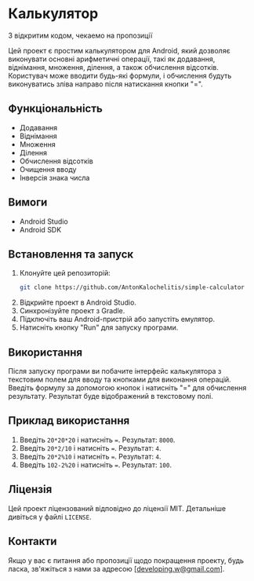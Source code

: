 # Калькулятор

З відкритим кодом, чекаемо на пропозиції

Цей проект є простим калькулятором для Android, який дозволяє виконувати основні арифметичні операції, такі як додавання, віднімання, множення, ділення, а також обчислення відсотків. Користувач може вводити будь-які формули, і обчислення будуть виконуватись зліва направо після натискання кнопки "=".



## Функціональність

- Додавання
- Віднімання
- Множення
- Ділення
- Обчислення відсотків
- Очищення вводу
- Інверсія знака числа

## Вимоги

- Android Studio
- Android SDK

## Встановлення та запуск

1. Клонуйте цей репозиторій:
    ```sh
    git clone https://github.com/AntonKalochelitis/simple-calculator
    ```
2. Відкрийте проект в Android Studio.
3. Синхронізуйте проект з Gradle.
4. Підключіть ваш Android-пристрій або запустіть емулятор.
5. Натисніть кнопку "Run" для запуску програми.

## Використання

Після запуску програми ви побачите інтерфейс калькулятора з текстовим полем для вводу та кнопками для виконання операцій. Введіть формулу за допомогою кнопок і натисніть "=" для обчислення результату. Результат буде відображений в текстовому полі.

## Приклад використання

1. Введіть `20*20*20` і натисніть `=`. Результат: `8000`.
2. Введіть `20*2/10` і натисніть `=`. Результат: `4`.
3. Введіть `20*2%10` і натисніть `=`. Результат: `4`.
4. Введіть `102-2%20` і натисніть `=`. Результат: `100`.

## Ліцензія

Цей проект ліцензований відповідно до ліцензії MIT. Детальніше дивіться у файлі `LICENSE`.

## Контакти

Якщо у вас є питання або пропозиції щодо покращення проекту, будь ласка, зв'яжіться з нами за адресою [developing.w@gmail.com].
